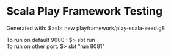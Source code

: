 
# Scala Play Framework Testing

Generated with: $>sbt new playframework/play-scala-seed.g8  

To run on default 9000 : $> sbt run  
To run on other port: $> sbt "run 8081"  


